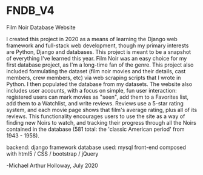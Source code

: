 # FNDB_V4
Film Noir Database Website

I created this project in 2020 as a means of learning the Django web framework and full-stack web development, though my primary interests are Python,
Django and databases. This project is meant to be a snapshot of everything I've learned this year. Film Noir was an easy choice for my first database project,
as I'm a long-time fan of the genre. This project also included formulating the dataset (film noir movies and their details, cast members, crew members, etc) via
web scraping scripts that I wrote in Python. I then populated the database from my datasets. The website also includes user accounts, with a focus on simple, fun
user interaction: registered users can mark movies as "seen", add them to a Favorites list, add them to a Watchlist, and write reviews. Reviews use a 5-star rating
system, and each movie page shows that film's average rating, plus all of its reviews. This functionality encourages users to use the site as a way of finding new
Noirs to watch, and tracking their progress through all the Noirs contained in the database (581 total: the 'classic American period' from 1943 - 1958).

backend: django framework
database used: mysql
front-end composed with html5 / CSS / bootstrap / jQuery

-Michael Arthur Holloway, July 2020
